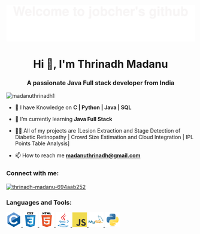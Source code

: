[![MasterHead](https://raw.githubusercontent.com/BEPb/BEPb/5c63fa170d1cbbb0b1974f05a3dbe6aca3f5b7f3/assets/Bottom_up.svg)](https://rishavchanda.io)
<h1 align="center">Hi 👋, I'm Thrinadh Madanu</h1>
<h3 align="center">A passionate Java Full stack developer from India</h3>

<p align="left"> <img src="https://komarev.com/ghpvc/?username=madanuthrinadh1&label=Profile%20views&color=0e75b6&style=flat" alt="madanuthrinadh1" /> </p>

- 🔭 I have Knowledge on **C | Python | Java | SQL**

- 🌱 I’m currently learning **Java Full Stack**

- 👨‍💻 All of my projects are [Lesion Extraction and Stage Detection of Diabetic Retinopathy | Crowd Size Estimation and Cloud Integration | IPL Points Table Analysis]
- 📫 How to reach me **madanuthrinadh@gmail.com**

<h3 align="left">Connect with me:</h3>
<p align="left">
<a href="https://linkedin.com/in/thrinadh-madanu-694aab252" target="blank"><img align="center" src="https://raw.githubusercontent.com/rahuldkjain/github-profile-readme-generator/master/src/images/icons/Social/linked-in-alt.svg" alt="thrinadh-madanu-694aab252" height="30" width="40" /></a>
</p>

<h3 align="left">Languages and Tools:</h3>
<p align="left"> <a href="https://www.cprogramming.com/" target="_blank" rel="noreferrer"> <img src="https://raw.githubusercontent.com/devicons/devicon/master/icons/c/c-original.svg" alt="c" width="40" height="40"/> </a> <a href="https://www.w3schools.com/css/" target="_blank" rel="noreferrer"> <img src="https://raw.githubusercontent.com/devicons/devicon/master/icons/css3/css3-original-wordmark.svg" alt="css3" width="40" height="40"/> </a> <a href="https://www.w3.org/html/" target="_blank" rel="noreferrer"> <img src="https://raw.githubusercontent.com/devicons/devicon/master/icons/html5/html5-original-wordmark.svg" alt="html5" width="40" height="40"/> </a> <a href="https://www.java.com" target="_blank" rel="noreferrer"> <img src="https://raw.githubusercontent.com/devicons/devicon/master/icons/java/java-original.svg" alt="java" width="40" height="40"/> </a> <a href="https://developer.mozilla.org/en-US/docs/Web/JavaScript" target="_blank" rel="noreferrer"> <img src="https://raw.githubusercontent.com/devicons/devicon/master/icons/javascript/javascript-original.svg" alt="javascript" width="40" height="40"/> </a> <a href="https://www.mysql.com/" target="_blank" rel="noreferrer"> <img src="https://raw.githubusercontent.com/devicons/devicon/master/icons/mysql/mysql-original-wordmark.svg" alt="mysql" width="40" height="40"/> </a> <a href="https://www.python.org" target="_blank" rel="noreferrer"> <img src="https://raw.githubusercontent.com/devicons/devicon/master/icons/python/python-original.svg" alt="python" width="40" height="40"/> </a> </p>
